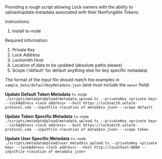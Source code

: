 Providing a rough script allowing Lock owners with the ability to upload/update metadata associated with
their Nonfungible Tokens. 

Instructions:

1. Install ts-node

Required information:

1. Private Key
2. Lock Address
3. Locksmith Host
4. Location of data to be updated (absolute paths please)
5. Scope ('default' for default anything else for key specific metadata)

The format of the input file should match the examples in `sample_data/defaultKeyMetadata.json` (and must include the `owner` field)

**Update Default Token Metadata**
`ts-node ./scripts/metadataUpload/metadata_upload.ts --privateKey <private key> --lockAddress <lock address> --host https://locksmith.unlock-protocol.com --inputFile <location of metadata json> --scope default`


**Update Token Specific Metadata**
`ts-node ./scripts/metadataUpload/metadata_upload.ts --privateKey <private key> --lockAddress <lock address> --host https://locksmith.unlock-protocol.com --inputFile <location of metadata json> --scope token`

**Update User Specific Metadata**
`ts-node ./scripts/metadataUpload/user_metadata_upload.ts --privateKey <private key> --lockAddress <lock address> --host http://localhost:8080 --inputFile <location of metadata json>`
